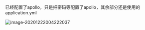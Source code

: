 已经配置了apollo，只是把密码等配置了apollo，其余部分还是使用的application.yml

![image-20201222004222037](https://gitee.com/yulewo123/mdpicture/raw/master/docs/20201222004222.png)